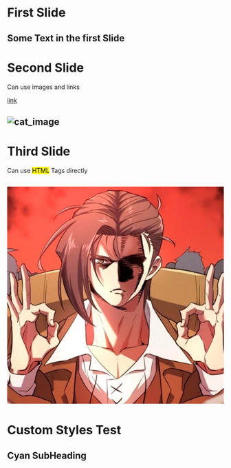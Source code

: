 # First Slide
Some Text in the first Slide  
---
# Second Slide
Can use images and links

[link](https://www.example.com)

![cat_image](https://cataas.com/cat)  
---
# Third Slide
Can use <mark>HTML</mark> Tags directly  

![img](./img.jpg)
---
<style>
    .slide{ background: linear-gradient(140deg, rgba(0,189,77,1) 0%, rgba(233,0,255,1) 100%);
    h1{font-size: 50px; font-weight: 100; font-style: italic;}
    h2{color: cyan;}
</style>
# Custom Styles Test
## Cyan SubHeading
